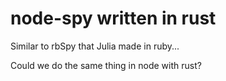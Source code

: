# node-spy written in rust

Similar to rbSpy that Julia made in ruby...

Could we do the same thing in node with rust?
